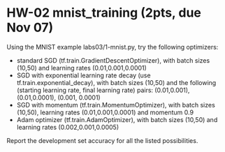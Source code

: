 # HW-02 mnist_training (2pts, due Nov 07)

Using the MNIST example labs03/1-mnist.py, try the following optimizers:
* standard SGD (tf.train.GradientDescentOptimizer), with batch sizes (10,50) and learning rates (0.01,0.001,0.0001)
* SGD with exponential learning rate decay (use tf.train.exponential_decay), with batch sizes (10,50) and the following (starting learning rate, final learning rate) pairs: (0.01,0.001), (0.01,0.0001), (0.001, 0.0001)
* SGD with momentum (tf.train.MomentumOptimizer), with batch sizes (10,50), learning rates (0.01,0.001,0.0001) and momentum 0.9
* Adam optimizer (tf.train.AdamOptimizer), with batch sizes (10,50) and learning rates (0.002,0.001,0.0005)

Report the development set accuracy for all the listed possibilities.
